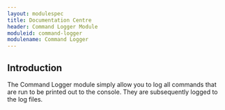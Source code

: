 ```yaml
---
layout: modulespec
title: Documentation Centre
header: Command Logger Module
moduleid: command-logger
modulename: Command Logger
---
```


## Introduction

The Command Logger module simply allow you to log all commands that are run to be printed out to the console. They are subsequently logged to the log files.


